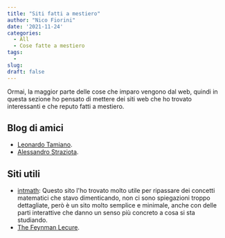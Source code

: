 ```yaml
---
title: "Siti fatti a mestiero"
author: "Nico Fiorini"
date: '2021-11-24'
categories: 
  - All 
  - Cose fatte a mestiero
tags: 
  - 
slug:
draft: false
---
```


Ormai, la maggior parte delle cose che imparo vengono dal web, quindi
in questa sezione ho pensato di mettere dei siti web che ho trovato interessanti e che
reputo fatti a mestiero. 

## Blog di amici
* [Leonardo Tamiano](https://blog.leonardotamiano.xyz/).
* [Alessandro Straziota](http://95.179.136.254/).

## Siti utili
* [intmath](https://www.intmath.com/): Questo sito l'ho trovato molto utile
  per ripassare dei concetti matematici che stavo dimenticando, non ci sono spiegazioni troppo dettagliate,
  però è un sito molto semplice e minimale, anche con delle parti interattive che danno un senso più concreto
  a cosa si sta studiando.
* [The Feynman Lecure](https://www.feynmanlectures.caltech.edu/).
